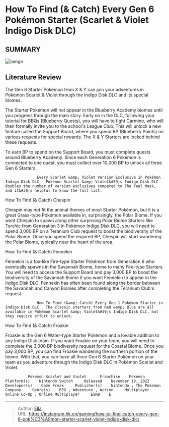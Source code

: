 # How To Find (&amp; Catch) Every Gen 6 Pokémon Starter (Scarlet &amp; Violet Indigo Disk DLC)


## SUMMARY 

![iamge](https://static1.srcdn.com/wordpress/wp-content/uploads/2023/12/how-to-find-catch-every-gen-6-pok-mon-starter-in-indigo-disk-dlc.jpg)

## Literature Review

The Gen 6 Starter Pokémon from X &amp; Y can join your adventures in Pokémon Scarlet &amp; Violet through the Indigo Disk DLC and its special biomes.





The Starter Pokémon will not appear in the Blueberry Academy biomes until you progress through the main story. Early on in the DLC, following your tutorial for BBQs (Blueberry Quests), you will have to fight Carmine, who will then formally invite you to the school&#39;s League Club. This will unlock a new feature called the Support Board, where you spend BP (Blueberry Points) on various requests for special rewards. The X &amp; Y Starters are locked behind these requests.






To earn BP to spend on the Support Board, you must complete quests around Blueberry Academy. Since each Generation 6 Pokémon is connected to one quest, you must collect over 10,000 BP to unlock all three Gen 6 Starters.




                  Every Scarlet &amp; Violet Version Exclusive In Pokémon Indigo Disk DLC   Pokémon Scarlet &amp; Violet&#39;s Indigo Disk DLC doubles the number of version exclusives compared to The Teal Mask, and it&#39;s helpful to know the full list.   


 How To Find (&amp; Catch) Chespin 
          

Chespin may not fit the animal themes of most Starter Pokémon, but it is a great Grass-type Pokémon available in, surprisingly, the Polar Biome. If you want Chespin to spawn along other surprising Polar Biome Starters like Torchic from Generation 3 in Pokémon Indigo Disk DLC, you will need to spend 3,000 BP on a Teranium Club request to boost the biodiversity of the Polar Biome. Once you spend the required BP, Chespin will start wandering the Polar Biome, typically near the heart of the area.






 How To Find (&amp; Catch) Fennekin 
          

Fennekin is a fox-like Fire-type Starter Pokémon from Generation 6 who eventually spawns in the Savannah Biome, home to many Fire-type Starters. You will need to access the Support Board and pay 3,000 BP to boost the biodiversity of the Savannah Biome if you want Fennekin to appear in the Indigo Disk DLC. Fennekin has often been found along the border between the Savannah and Canyon Biomes after completing the Teranium Club&#39;s request.

                  How To Find (&amp; Catch) Every Gen 1 Pokémon Starter in Indigo Disk DLC   The classic starters from Red &amp; Blue are all available in Pokémon Scarlet &amp; Violet&#39;s Indigo Disk DLC, but they require effort to unlock.   



 How To Find (&amp; Catch) Froakie 
          




Froakie is the Gen 6 Water-type Starter Pokémon and a lovable addition to any Indigo Disk team. If you want Froakie on your team, you will need to complete the 3,000 BP biodiversity request for the Coastal Biome. Once you pay 3,000 BP, you can find Froakie wandering the northern portion of the biome. With that, you can have all three Gen 6 Starter Pokémon on your team as you adventure through the Indigo Disk DLC in Pokémon Scarlet and Violet.

              Pokemon Scarlet and Violet      Franchise    Pokemon     Platform(s)    Nintendo Switch     Released    November 18, 2022     Developer(s)    Game Freak     Publisher(s)    Nintendo , The Pokemon Company     Genre(s)    RPG , Adventure , Action     Multiplayer    Online Co-Op , Online Multiplayer     ESRB    E      


---

> Author: [Ella](https://instagram.hk.cn/)  
> URL: https://instagram.hk.cn/gaming/how-to-find-catch-every-gen-6-pok%C3%A9mon-starter-scarlet-violet-indigo-disk-dlc/  

